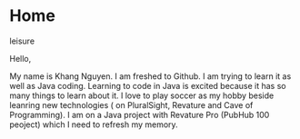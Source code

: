 # Home
leisure

Hello,

My name is Khang Nguyen. I am freshed to Github. I am trying to learn it as well as Java coding. Learning to code in Java is excited because it has so many things to learn about it.
I love to play soccer as my hobby beside leanring new technologies ( on PluralSight, Revature and Cave of Programming). I am on a Java project with Revature Pro (PubHub 100 peoject) which I need to refresh my memory.

